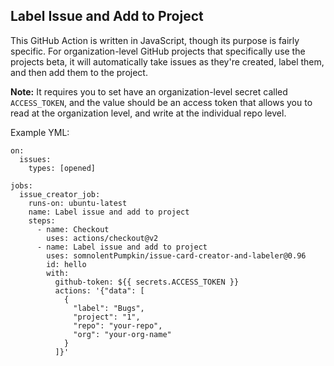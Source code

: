 ## Label Issue and Add to Project
This GitHub Action is written in JavaScript, though its purpose is fairly specific. For organization-level GitHub projects that specifically use the projects beta, it will automatically take issues as they're created, label them, and then add them to the project.

**Note:** It requires you to set have an organization-level secret called `ACCESS_TOKEN`, and the value should be an access token that allows you to read at the organization level, and write at the individual repo level.

Example YML:
```
on:
  issues:
    types: [opened]

jobs:
  issue_creator_job:
    runs-on: ubuntu-latest
    name: Label issue and add to project
    steps:
      - name: Checkout
        uses: actions/checkout@v2
      - name: Label issue and add to project
        uses: somnolentPumpkin/issue-card-creator-and-labeler@0.96
        id: hello
        with:
          github-token: ${{ secrets.ACCESS_TOKEN }}
          actions: '{"data": [
            {
              "label": "Bugs",
              "project": "1",
              "repo": "your-repo",
              "org": "your-org-name"
            }
          ]}'
```


